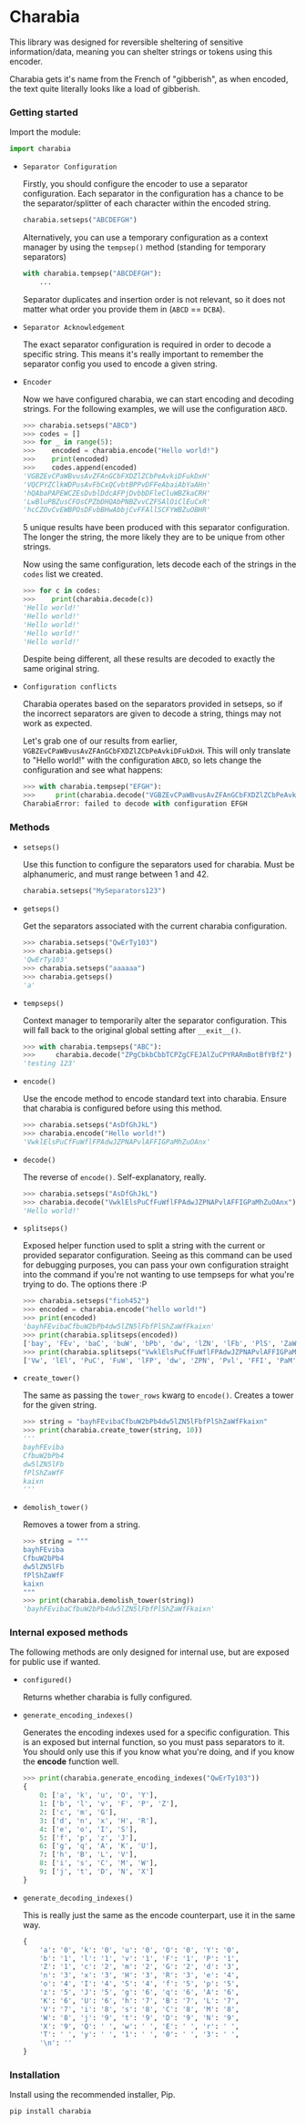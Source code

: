# Charabia

This library was designed for reversible sheltering of sensitive information/data,
meaning you can shelter strings or tokens using this encoder.

Charabia gets it's name from the French of "gibberish", as when encoded, the
text quite literally looks like a load of gibberish.

### Getting started

Import the module:

```py
import charabia
```

- `Separator Configuration`

    Firstly, you should configure the encoder to use a separator configuration. Each
    separator in the configuration has a chance to be the separator/splitter of each character
    within the encoded string.

    ```py
    charabia.setseps("ABCDEFGH")
    ```

    Alternatively, you can use a temporary configuration as a context manager by using the
    `tempsep()` method (standing for temporary separators)

    ```py
    with charabia.tempsep("ABCDEFGH"):
        ...
    ```

    Separator duplicates and insertion order is not relevant, so it does not matter what order you provide them in
    (`ABCD` == `DCBA`).

- `Separator Acknowledgement`

    The exact separator configuration is required in order to decode a specific string. This means
    it's really important to remember the separator config you used to encode a given string. 

- `Encoder`

    Now we have configured charabia, we can start encoding and decoding strings. For the following
    examples, we will use the configuration `ABCD`.

    ```py
    >>> charabia.setseps("ABCD")
    >>> codes = []
    >>> for _ in range(5):
    >>>    encoded = charabia.encode("Hello world!")
    >>>    print(encoded)
    >>>    codes.append(encoded)
    'VGBZEvCPaWBvusAvZFAnGCbFXDZlZCbPeAvkiDFukDxH'
    'VQCPYZClkWDPusAvFbCxQCvbtBPPvDFFeAbaiAbYaAHn'
    'hQAbaPAPEWCZEsDvblDdcAFPjDvbbDFleCluWBZkaCRH'
    'LwBluPBZusCFOsCPZbDHQAbPNBZvvCZFSAlOiClEuCxR'
    'hcCZOvCvEWBPOsDFvbBHwAbbjCvFFAllSCFYWBZuOBHR'
    ```

    5 unique results have been produced with this separator configuration. The longer the string,
    the more likely they are to be unique from other strings.

    Now using the same configuration, lets decode each of the strings in the `codes` list we created.

    ```py
    >>> for c in codes:
    >>>    print(charabia.decode(c))
    'Hello world!'
    'Hello world!'
    'Hello world!'
    'Hello world!'
    'Hello world!'
    ```

    Despite being different, all these results are decoded to exactly the same original string.

- `Configuration conflicts`

    Charabia operates based on the separators provided in setseps, so if the incorrect separators are
    given to decode a string, things may not work as expected.

    Let's grab one of our results from earlier, `VGBZEvCPaWBvusAvZFAnGCbFXDZlZCbPeAvkiDFukDxH`. This
    will only translate to "Hello world!" with the configuration `ABCD`, so lets change the configuration
    and see what happens:

    ```py
    >>> with charabia.tempsep("EFGH"):
    >>>     print(charabia.decode("VGBZEvCPaWBvusAvZFAnGCbFXDZlZCbPeAvkiDFukDxH"))
    CharabiaError: failed to decode with configuration EFGH
    ```
    
### Methods

- `setseps()`

    Use this function to configure the separators used for charabia. Must be alphanumeric,
    and must range between 1 and 42.

    ```py
    charabia.setseps("MySeparators123")
    ```

- `getseps()`

    Get the separators associated with the current charabia configuration.

    ```py
    >>> charabia.setseps("QwErTy103")
    >>> charabia.getseps()
    'QwErTy103'
    >>> charabia.setseps("aaaaaa")
    >>> charabia.getseps()
    'a'
    ```

- `tempseps()`

    Context manager to temporarily alter the separator configuration.
    This will fall back to the original global setting after `__exit__()`.

    ```py
    >>> with charabia.tempseps("ABC"):
    >>>     charabia.decode("ZPgCbkbCbbTCPZgCFEJAlZuCPYRARmBotBfYBfZ")
    'testing 123'
    ```

- `encode()`
    
    Use the encode method to encode standard text into charabia. Ensure that charabia is configured
    before using this method.

    ```py
    >>> charabia.setseps("AsDfGhJkL")
    >>> charabia.encode("Hello world!")
    'VwklElsPuCfFuWflFPAdwJZPNAPvlAFFIGPaMhZuOAnx'
    ```

- `decode()`

    The reverse of `encode()`. Self-explanatory, really.

    ```py
    >>> charabia.setseps("AsDfGhJkL")
    >>> charabia.decode("VwklElsPuCfFuWflFPAdwJZPNAPvlAFFIGPaMhZuOAnx")
    'Hello world!'
    ```

- `splitseps()`

    Exposed helper function used to split a string with the current or provided
    separator configuration. Seeing as this command can be used for debugging purposes,
    you can pass your own configuration straight into the command if you're not wanting
    to use tempseps for what you're trying to do. The options there :P

    ```py
    >>> charabia.setseps("fioh452")
    >>> encoded = charabia.encode("hello world!")
    >>> print(encoded)
    'bayhFEvibaCfbuW2bPb4dw5lZN5lFbfPlShZaWfFkaixn'
    >>> print(charabia.splitseps(encoded))
    ['bay', 'FEv', 'baC', 'buW', 'bPb', 'dw', 'lZN', 'lFb', 'PlS', 'ZaW', 'Fka', 'xn']
    >>> print(charabia.splitseps("VwklElsPuCfFuWflFPAdwJZPNAPvlAFFIGPaMhZuOAnx", "AsDfGhJkL"))
    ['Vw', 'lEl', 'PuC', 'FuW', 'lFP', 'dw', 'ZPN', 'Pvl', 'FFI', 'PaM', 'ZuO', 'nx']
    ```

- `create_tower()`

    The same as passing the `tower_rows` kwarg to `encode()`. Creates a tower for the given string.

    ```py
    >>> string = "bayhFEvibaCfbuW2bPb4dw5lZN5lFbfPlShZaWfFkaixn"
    >>> print(charabia.create_tower(string, 10))
    '''
    bayhFEviba
    CfbuW2bPb4
    dw5lZN5lFb
    fPlShZaWfF
    kaixn
    '''
    ```

- `demolish_tower()`

    Removes a tower from a string.

    ```py
    >>> string = """
    bayhFEviba
    CfbuW2bPb4
    dw5lZN5lFb
    fPlShZaWfF
    kaixn
    """
    >>> print(charabia.demolish_tower(string))
    'bayhFEvibaCfbuW2bPb4dw5lZN5lFbfPlShZaWfFkaixn'
    ```

### Internal exposed methods

The following methods are only designed for internal use, but are exposed for public use if wanted.

- `configured()`

    Returns whether charabia is fully configured.

- `generate_encoding_indexes()`

    Generates the encoding indexes used for a specific configuration. This is an exposed but
    internal function, so you must pass separators to it. You should only use this if you know
    what you're doing, and if you know the **encode** function well.

    ```py
    >>> print(charabia.generate_encoding_indexes("QwErTy103"))
    {
        0: ['a', 'k', 'u', 'O', 'Y'],
        1: ['b', 'l', 'v', 'F', 'P', 'Z'],
        2: ['c', 'm', 'G'],
        3: ['d', 'n', 'x', 'H', 'R'],
        4: ['e', 'o', 'I', 'S'],
        5: ['f', 'p', 'z', 'J'],
        6: ['g', 'q', 'A', 'K', 'U'],
        7: ['h', 'B', 'L', 'V'],
        8: ['i', 's', 'C', 'M', 'W'],
        9: ['j', 't', 'D', 'N', 'X']
    }
    ```

- `generate_decoding_indexes()`

    This is really just the same as the encode counterpart, use it in the same way.

    ```py
    {
        'a': '0', 'k': '0', 'u': '0', 'O': '0', 'Y': '0',
        'b': '1', 'l': '1', 'v': '1', 'F': '1', 'P': '1',
        'Z': '1', 'c': '2', 'm': '2', 'G': '2', 'd': '3',
        'n': '3', 'x': '3', 'H': '3', 'R': '3', 'e': '4',
        'o': '4', 'I': '4', 'S': '4', 'f': '5', 'p': '5',
        'z': '5', 'J': '5', 'g': '6', 'q': '6', 'A': '6',
        'K': '6', 'U': '6', 'h': '7', 'B': '7', 'L': '7',
        'V': '7', 'i': '8', 's': '8', 'C': '8', 'M': '8',
        'W': '8', 'j': '9', 't': '9', 'D': '9', 'N': '9',
        'X': '9', 'Q': ' ', 'w': ' ', 'E': ' ', 'r': ' ',
        'T': ' ', 'y': ' ', '1': ' ', '0': ' ', '3': ' ',
        '\n': ''
    }
    ```

### Installation

Install using the recommended installer, Pip.

```sh
pip install charabia
```
